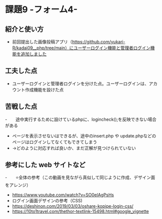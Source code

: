 # 課題9 -フォーム4-

## 紹介と使い方
  - 前回提出した画像投稿アプリ（https://github.com/yukari-R/kadai09__php/tree/main）にユーザーログイン機能と管理者ログイン機能を追加しました

## 工夫した点
  - ユーザーログインと管理者ログインを分けた点。ユーザーログインは、アカウント作成機能を設けた点
    
## 苦戦した点
  -　　途中実行するために設けているphpに、logincheck();を反映できない場合がある
  - ページを表示させないはできるが、途中のinsert.php や update.phpなどのページはログインしてなくてもできてしまう
  - →どのように対応すれば良いか、まだ正解が見つけられていない


## 参考にした web サイトなど
  -　　⭐️全体の参考（この動画を見ながら真似して同じように作成、デザイン面をアレンジ）
  - https://www.youtube.com/watch?v=SO0elAgPsHs
  - ログイン画面デザインの参考（CSS)
  - https://deshinon.com/2019/03/03/oshare-kopipe-login-css/
  - https://10to1travel.com/thethor-textlink-15498.html#google_vignette
